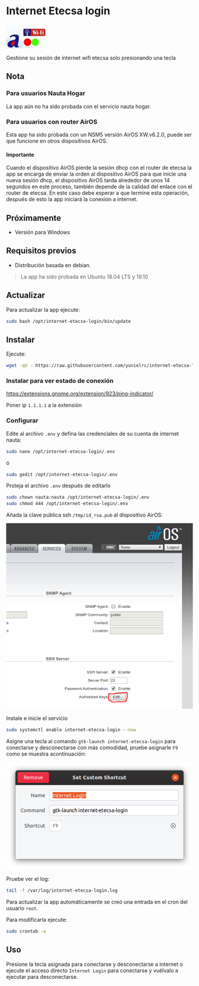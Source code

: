 # Internet Etecsa login

![Internet Etecsa login](icons/internet-etecsa-login.jpg)

Gestione su sesión de internet wifi etecsa solo presionando una tecla

## Nota

### Para usuarios Nauta Hogar

La app aún no ha sido probada con el servicio nauta hogar.

### Para usuarios con router AirOS

Esta app ha sido probada con un NSM5 versión AirOS XW.v6.2.0, puede ser que funcione en otros dispositivos AirOS.

#### Importante

Cuando el dispositivo AirOS pierde la sesión dhcp con el router de etecsa la app se encarga de enviar la orden al dispositivo AirOS para que inicie una nueva sesión dhcp, el dispositivo AirOS tarda alrededor de unos 14 segundos en este proceso, también depende de la calidad del enlace con el router de etecsa. En este caso debe esperar a que termine esta operación, después de esto la app iniciará la conexión a internet.

## Próximamente

- Versión para Windows

## Requisitos previos

- Distribución basada en debian.

> La app ha sido probada en Ubuntu 18.04 LTS y 19.10

## Actualizar

Para actualizar la app ejecute:

```bash
sudo bash /opt/internet-etecsa-login/bin/update
```

## Instalar

Ejecute:

```bash
wget -qO - https://raw.githubusercontent.com/yunielrc/internet-etecsa-login/master/bin/install | sudo bash
```

### Instalar para ver estado de conexión

https://extensions.gnome.org/extension/923/ping-indicator/

Poner ip `1.1.1.1` a la extensión

### Configurar

Edite al archivo `.env` y defina las credenciales de su cuenta de internet nauta:

```bash
sudo nano /opt/internet-etecsa-login/.env
```

ó

```bash
sudo gedit /opt/internet-etecsa-login/.env
```

Proteja el archivo `.env` después de editarlo

```bash
sudo chown nauta:nauta /opt/internet-etecsa-login/.env
sudo chmod 444 /opt/internet-etecsa-login/.env
```

Añada la clave pública ssh `/tmp/id_rsa.pub` al dispositivo AirOS:  

![AirOS](docs/airos-ssh-key.png)

Instale e inicie el servicio

```bash
sudo systemctl enable internet-etecsa-login --now
```  

Asigne una tecla al comando `gtk-launch internet-etecsa-login` para conectarse
y desconectarse con más comodidad, pruebe asignarle `F9` como se muestra acontinuación:

![AirOS](docs/keyboard-shortcut.png)

Pruebe ver el log:

```bash
tail -f /var/log/internet-etecsa-login.log
```

Para actualizar la app automáticamente se creó una entrada en el cron del usuario `root`.

Para modificarla ejecute:

```bash
sudo crontab -e
```

## Uso

Presione la tecla asignada para conectarse y desconectarse a internet o ejecute el acceso directo `Internet Login` para conectarse y vuélvalo a ejecutar para desconectarse.
